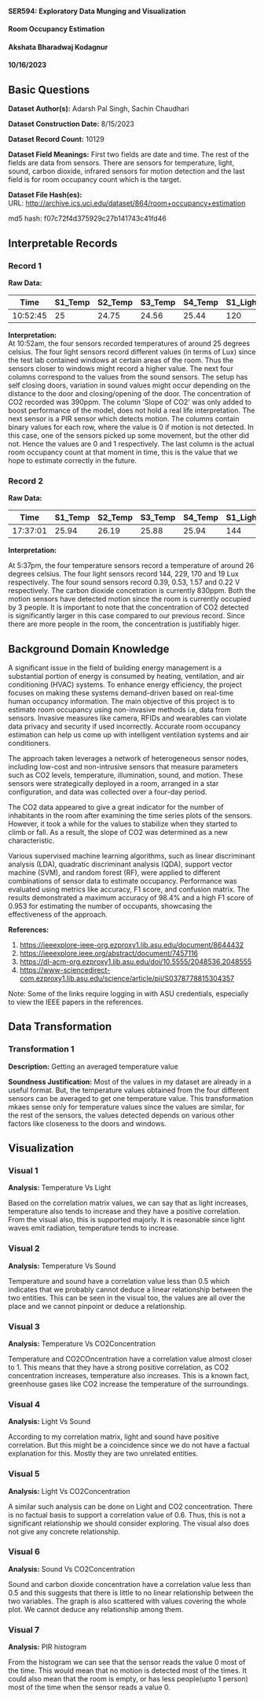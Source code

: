 #### SER594: Exploratory Data Munging and Visualization
#### Room Occupancy Estimation
#### Akshata Bharadwaj Kodagnur
#### 10/16/2023

## Basic Questions
**Dataset Author(s):** Adarsh Pal Singh, Sachin Chaudhari

**Dataset Construction Date:**  8/15/2023

**Dataset Record Count:** 10129

**Dataset Field Meanings:** First two fields are date and time. The rest of the fields are data from sensors. 
There are sensors for temperature, light, sound, carbon dioxide, infrared sensors for motion detection and the last field is for room occupancy count which is the target.

**Dataset File Hash(es):**  
URL: http://archive.ics.uci.edu/dataset/864/room+occupancy+estimation

md5 hash: f07c72f4d375929c27b141743c41fd46

## Interpretable Records
### Record 1
**Raw Data:** 

| Time     | S1_Temp | S2_Temp | S3_Temp | S4_Temp | S1_Light | S2_Light | S3_Light | S4_Light | S1_Sound | S2_Sound | S3_Sound | S4_Sound | S5_CO2 | S5_CO2_Slope | S6_PIR | S7_PIR | Room_Occupancy_Count |
|----------|---------|---------|---------|---------|----------|----------|----------|----------|----------|----------|----------|----------|-------|--------------|-------|-------|-----------------------|
| 10:52:45 | 25      | 24.75   | 24.56   | 25.44   | 120      | 34       | 54       | 40       | 1.39     | 0.32     | 0.43     | 0.06     | 390   | 0.076923077 | 1     | 0     | 1                     |


**Interpretation:**  
At 10:52am, the four sensors recorded temperatures of around 25 degrees celsius. The four light sensors record different values (in terms of Lux) since the test lab contained windows at certain areas of the room. 
Thus the sensors closer to windows might record a higher value. The next four columns correspond to the values from the sound sensors. The setup has self closing doors, variation in sound values might occur depending on the distance to the door and closing/opening of the door.
The concentration of CO2 recorded was 390ppm. The column 'Slope of CO2' was only added to boost performance of the model, does not hold a real life interpretation. The next sensor is a PIR sensor which detects motion. The columns contain binary values for each row, where the value is 0 if motion is not detected.
In this case, one of the sensors picked up some movement, but the other did not. Hence the values are 0 and 1 respectively.
The last column is the actual room occupancy count at that moment in time, this is the value that we hope to estimate correctly in the future.


### Record 2
**Raw Data:** 

| Time     | S1_Temp | S2_Temp | S3_Temp | S4_Temp | S1_Light | S2_Light | S3_Light | S4_Light | S1_Sound | S2_Sound | S3_Sound | S4_Sound | S5_CO2 | S5_CO2_Slope | S6_PIR | S7_PIR | Room_Occupancy_Count |
|----------|---------|---------|---------|---------|----------|----------|----------|----------|----------|----------|----------|----------|-------|--------------|-------|-------|-----------------------|
| 17:37:01 | 25.94   | 26.19   | 25.88   | 25.94   | 144      | 229      | 170      | 19       | 0.39     | 0.53     | 1.57     | 0.22     | 830   | 0.688461538 | 1     | 1     | 3                     |


**Interpretation:** 

At 5:37pm, the four temperature sensors record a temperature of around 26 degrees celsius. The four light sensors record 144, 229, 170 and 19 Lux respectively. 
The four sound sensors record 0.39, 0.53, 1.57 and 0.22 V respectively. The carbon dioxide concetration is currently 830ppm. Both the motion sensors have detected motion since the room is currently occupied by 3 people.
It is important to note that the concentration of CO2 detected is significantly larger in this case compared to our previous record. Since there are more people in the room, the concentration is justifiably higer.

## Background Domain Knowledge
A significant issue in the field of building energy management is a substantial portion of energy is consumed by heating, ventilation, and air conditioning (HVAC) systems. 
To enhance energy efficiency, the project focuses on making these systems demand-driven based on real-time human occupancy information. 
The main objective of this project is to estimate room occupancy using non-invasive methods i.e, data from sensors. 
Invasive measures like camera, RFIDs and wearables can violate data privacy and security if used incorrectly. Accurate room occupancy estimation can help us come up with intelligent ventilation systems and
air conditioners. 

The approach taken leverages a network of heterogeneous sensor nodes, including low-cost and non-intrusive sensors that measure parameters such as CO2 levels, temperature, illumination, sound, and motion. 
These sensors were strategically deployed in a room, arranged in a star configuration, and data was collected over a four-day period. 

The CO2 data appeared to give a great indicator for the number of inhabitants in the room after examining the time series plots of the sensors. However, it took a while for the values to stabilize when they started to climb or fall. 
As a result, the slope of CO2 was determined as a new characteristic.

Various supervised machine learning algorithms, such as linear discriminant analysis (LDA), quadratic discriminant analysis (QDA), support vector machine (SVM), and random forest (RF), were applied to different combinations of sensor data to estimate occupancy. 
Performance was evaluated using metrics like accuracy, F1 score, and confusion matrix. The results demonstrated a maximum accuracy of 98.4% and a high F1 score of 0.953 for estimating the number of occupants, showcasing the effectiveness of the approach.

**References:** 
1. https://ieeexplore-ieee-org.ezproxy1.lib.asu.edu/document/8644432
2. https://ieeexplore.ieee.org/abstract/document/7457116
3. https://dl-acm-org.ezproxy1.lib.asu.edu/doi/10.5555/2048536.2048555
4. https://www-sciencedirect-com.ezproxy1.lib.asu.edu/science/article/pii/S0378778815304357

Note: Some of the links require logging in with ASU credentials, especially to view the IEEE papers in the references.

## Data Transformation
### Transformation 1
**Description:** Getting an averaged temperature value

**Soundness Justification:** Most of the values in my dataset are already in a useful format. But, the temperature values obtained from the four different sensors can be averaged to get one temperature value.
This transformation mkaes sense only for temperature values since the values are similar, for the rest of the sensors, the values detected depends on various other factors like closeness to the doors and windows.


## Visualization
### Visual 1
**Analysis:** 
Temperature Vs Light

Based on the correlation matrix values, we can say that as light increases, temperature also tends to increase and they have a positive correlation.
From the visual also, this is supported majorly. It is reasonable since light waves emit radiation, temperature tends to increase.

### Visual 2
**Analysis:** 
Temperature Vs Sound

Temperature and sound have a correlation value less than 0.5 which indicates that we probably cannot deduce a linear relationship between the two entities.
This can be seen in the visual too, the values are all over the place and we cannot pinpoint or deduce a relationship.

### Visual 3
**Analysis:** 
Temperature Vs CO2Concentration

Temperature and CO2COncentration have a correlation value almost closer to 1. This means that they have a strong positive correlation, as CO2 concentration increases, temperature also increases.
This is a known fact, greenhouse gases like CO2 increase the temperature of the surroundings.

### Visual 4
**Analysis:** 
Light Vs Sound

According to my correlation matrix, light and sound have positive correlation. But this might be a coincidence since we do not have a factual explanation for this. 
Mostly they are two unrelated entities.

### Visual 5
**Analysis:** 
Light Vs CO2Concentration

A similar such analysis can be done on Light and CO2 concentration. There is no factual basis to support a correlation value of 0.6. 
Thus, this is not a significant relationship we should consider exploring. The visual also does not give any concrete relationship.

### Visual 6
**Analysis:** 
Sound Vs CO2Concentration

Sound and carbon dioxide concentration have a correlation value less than 0.5 and this suggests that there is little to no linear relationship between the two variables.
The graph is also scattered with values covering the whole plot. We cannot deduce any relationship among them.

### Visual 7
**Analysis:** 
PIR histogram

From the histogram we can see that the sensor reads the value 0 most of the time. This would mean that no motion is detected most of the times. 
It could also mean that the room is empty, or has less people(upto 1 person) most of the time when the sensor reads a value 0.
